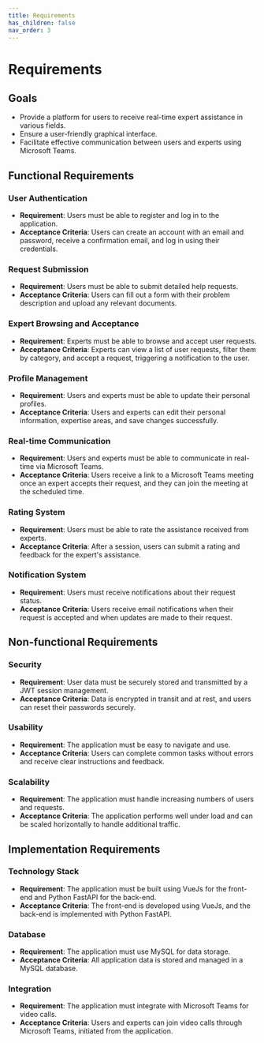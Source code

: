 ```yaml
---
title: Requirements
has_children: false
nav_order: 3
---
```


# Requirements

## Goals
- Provide a platform for users to receive real-time expert assistance in various fields.
- Ensure a user-friendly graphical interface.
- Facilitate effective communication between users and experts using Microsoft Teams.

## Functional Requirements

### User Authentication
- **Requirement**: Users must be able to register and log in to the application.
- **Acceptance Criteria**: Users can create an account with an email and password, receive a confirmation email, and log in using their credentials.

### Request Submission
- **Requirement**: Users must be able to submit detailed help requests.
- **Acceptance Criteria**: Users can fill out a form with their problem description and upload any relevant documents.

### Expert Browsing and Acceptance
- **Requirement**: Experts must be able to browse and accept user requests.
- **Acceptance Criteria**: Experts can view a list of user requests, filter them by category, and accept a request, triggering a notification to the user.

### Profile Management
- **Requirement**: Users and experts must be able to update their personal profiles.
- **Acceptance Criteria**: Users and experts can edit their personal information, expertise areas, and save changes successfully.

### Real-time Communication
- **Requirement**: Users and experts must be able to communicate in real-time via Microsoft Teams.
- **Acceptance Criteria**: Users receive a link to a Microsoft Teams meeting once an expert accepts their request, and they can join the meeting at the scheduled time.

### Rating System
- **Requirement**: Users must be able to rate the assistance received from experts.
- **Acceptance Criteria**: After a session, users can submit a rating and feedback for the expert's assistance.

### Notification System
- **Requirement**: Users must receive notifications about their request status.
- **Acceptance Criteria**: Users receive email notifications when their request is accepted and when updates are made to their request.

## Non-functional Requirements

### Security
- **Requirement**: User data must be securely stored and transmitted by a JWT session management.
- **Acceptance Criteria**: Data is encrypted in transit and at rest, and users can reset their passwords securely.

### Usability
- **Requirement**: The application must be easy to navigate and use.
- **Acceptance Criteria**: Users can complete common tasks without errors and receive clear instructions and feedback.

### Scalability
- **Requirement**: The application must handle increasing numbers of users and requests.
- **Acceptance Criteria**: The application performs well under load and can be scaled horizontally to handle additional traffic.

## Implementation Requirements

### Technology Stack
- **Requirement**: The application must be built using VueJs for the front-end and Python FastAPI for the back-end.
- **Acceptance Criteria**: The front-end is developed using VueJs, and the back-end is implemented with Python FastAPI.

### Database
- **Requirement**: The application must use MySQL for data storage.
- **Acceptance Criteria**: All application data is stored and managed in a MySQL database.

### Integration
- **Requirement**: The application must integrate with Microsoft Teams for video calls.
- **Acceptance Criteria**: Users and experts can join video calls through Microsoft Teams, initiated from the application.
